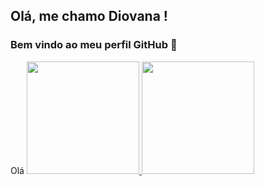 ## Olá, me chamo Diovana ! 
### Bem vindo ao meu perfil GitHub 👋
<div>
  Olá
<a href="https://github.com/seu-usuário-aqui">
<img height="180em" src="https://github-readme-stats.vercel.app/api?username=diovana-x&show_icons=true&theme=dracula&include_all_commits=true&count_private=true"/>
<img height="180em" src="https://github-readme-stats.vercel.app/api/top-langs/?username=diovana-x&langs_count=7&theme=dracula"/>
</div>

  
<!--
**diovana-x/diovana-x** is a ✨ _special_ ✨ repository because its `README.md` (this file) appears on your GitHub profile.

Here are some ideas to get you started:

- 🔭 I’m currently working on ...
- 🌱 I’m currently learning ...
- 👯 I’m looking to collaborate on ...
- 🤔 I’m looking for help with ...
- 💬 Ask me about ...
- 📫 How to reach me: ...
- 😄 Pronouns: ...
- ⚡ Fun fact: ...
-->
